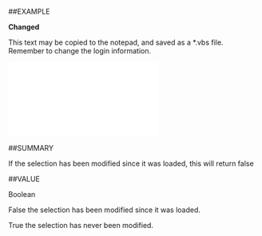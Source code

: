 
##EXAMPLE

**Changed**

This text may be copied to the notepad, and saved as a *.vbs file. Remember to change the login information.

![](..\..\Examples\vbs\SOSelection.Changed.vbs.txt)


##SUMMARY

If the selection has been modified since it was loaded, this will return false


##VALUE

Boolean


False  the selection has been modified since it was loaded.


True  the selection has never been modified.

